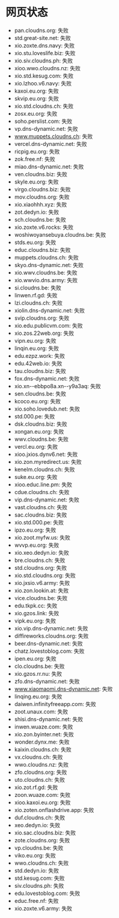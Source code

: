 # 网页状态
- pan.cloudns.org: 失败
- std.great-site.net: 失败
- xio.zoxte.dns.navy: 失败
- xio.stu.loveslife.biz: 失败
- xio.siv.cloudns.ph: 失败
- xioo.wwo.cloudns.nz: 失败
- xio.std.kesug.com: 失败
- xio.lzhoo.v6.navy: 失败
- kaxoi.eu.org: 失败
- skvip.eu.org: 失败
- xio.std.cloudns.ch: 失败
- zosx.eu.org: 失败
- soho.perslist.com: 失败
- vp.dns-dynamic.net: 失败
- www.muppets.cloudns.ch: 失败
- vercel.dns-dynamic.net: 失败
- ricpig.eu.org: 失败
- zok.free.nf: 失败
- miao.dns-dynamic.net: 失败
- ven.cloudns.biz: 失败
- skyle.eu.org: 失败
- virgo.cloudns.biz: 失败
- mov.cloudns.org: 失败
- xio.xiaohhh.xyz: 失败
- zot.dedyn.io: 失败
- sch.cloudns.be: 失败
- xio.zoxte.v6.rocks: 失败
- woshiwoyansebuya.cloudns.be: 失败
- stds.eu.org: 失败
- educ.cloudns.biz: 失败
- muppets.cloudns.ch: 失败
- skyo.dns-dynamic.net: 失败
- xio.wwv.cloudns.be: 失败
- xio.wwvio.dns.army: 失败
- si.cloudns.be: 失败
- linwen.rf.gd: 失败
- lzi.cloudns.ch: 失败
- xiolin.dns-dynamic.net: 失败
- svip.cloudns.org: 失败
- xio.edu.publicvm.com: 失败
- xio.zos.22web.org: 失败
- vipn.eu.org: 失败
- linqin.eu.org: 失败
- edu.ezpz.work: 失败
- edu.42web.io: 失败
- tau.cloudns.biz: 失败
- fox.dns-dynamic.net: 失败
- xio.xn--ebbpo8a.xn--y9a3aq: 失败
- sen.cloudns.be: 失败
- kcoco.eu.org: 失败
- xio.soho.lovedub.net: 失败
- std.000.pe: 失败
- dsk.cloudns.biz: 失败
- xongan.eu.org: 失败
- wwv.cloudns.be: 失败
- vercl.eu.org: 失败
- xioo.jxios.dynv6.net: 失败
- xio.zon.myredirect.us: 失败
- kenelm.cloudns.ch: 失败
- suke.eu.org: 失败
- xioo.educ.line.pm: 失败
- cdue.cloudns.ch: 失败
- vip.dns-dynamic.net: 失败
- vast.cloudns.ch: 失败
- sac.cloudns.biz: 失败
- xio.std.000.pe: 失败
- ipzo.eu.org: 失败
- xio.zoot.myfw.us: 失败
- wvvp.eu.org: 失败
- xio.xeo.dedyn.io: 失败
- bre.cloudns.ch: 失败
- std.cloudns.org: 失败
- xio.std.cloudns.org: 失败
- xio.jxsio.v6.army: 失败
- xio.zon.lookin.at: 失败
- vice.cloudns.be: 失败
- edu.tkpk.cc: 失败
- xio.gzos.link: 失败
- vipk.eu.org: 失败
- xio.vip.dns-dynamic.net: 失败
- diffireworks.cloudns.org: 失败
- beer.dns-dynamic.net: 失败
- chatz.lovestoblog.com: 失败
- ipen.eu.org: 失败
- clo.cloudns.be: 失败
- xio.gzos.rr.nu: 失败
- zfo.dns-dynamic.net: 失败
- www.xiaomaomi.dns-dynamic.net: 失败
- linqing.eu.org: 失败
- daiwen.infinityfreeapp.com: 失败
- zoot.unaux.com: 失败
- shisi.dns-dynamic.net: 失败
- inwen.wuaze.com: 失败
- xio.zon.byinter.net: 失败
- wonder.dynx.me: 失败
- kaixin.cloudns.ch: 失败
- vx.cloudns.ch: 失败
- wwo.cloudns.nz: 失败
- zfo.cloudns.org: 失败
- uto.cloudns.ch: 失败
- xio.zot.rf.gd: 失败
- zoon.wuaze.com: 失败
- xioo.kaxoi.eu.org: 失败
- xio.zoten.onflashdrive.app: 失败
- duf.cloudns.ch: 失败
- xeo.dedyn.io: 失败
- xio.sac.cloudns.biz: 失败
- zote.cloudns.org: 失败
- vp.cloudns.be: 失败
- viko.eu.org: 失败
- wwo.cloudns.ch: 失败
- std.dedyn.io: 失败
- std.kesug.com: 失败
- siv.cloudns.ph: 失败
- edu.lovestoblog.com: 失败
- educ.free.nf: 失败
- xio.zoxte.v6.army: 失败
